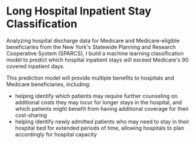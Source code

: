 # <b> Long Hospital Inpatient Stay Classification </b>

Analyzing hospital discharge data for Medicare and Medicare-eligible beneficiaries from the New York's Statewide Planning and Research Cooperative System (SPARCS), I build a machine learning classification model to predict which hospital inpatient stays will exceed Medicare's 90 covered inpatient days.

This prediction model will provide multiple benefits to hospitals and Medicare beneficiaries, including:
* helping identify which patients may require further counseling on additional costs they may incur for longer stays in the hospital, and which patients might benefit from having additional coverage for their cost-sharing
* helping identify newly admitted patients who may need to stay in their hospital bed for extended periods of time, allowing hospitals to plan accordingly for hospital capacity